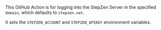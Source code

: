 This GitHub Action is for logging into the StepZen Server in the specified `domain`, which defaults to `stepzen.net`. 

It sets the `STEPZEN_ACCOUNT` and `STEPZEN_APIKEY` environment variables.


